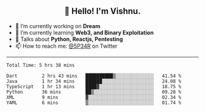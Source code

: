 <h2 align="center">👋 Hello! I'm Vishnu.</h2>


- 🔭 I’m currently working on **Dream**
- 🌱 I’m currently learning **Web3, and Binary Exploitation**
- 💬 Talks about **Python, Reactjs, Pentesting**
- 📫 How to reach me: [@5P34R](https://twitter.com/Vishnu27302693) on Twitter

---
<!--START_SECTION:waka-->

```text
Total Time: 5 hrs 38 mins

Dart         2 hrs 43 mins   ██████████▒░░░░░░░░░░░░░░   41.54 %
Java         1 hr 34 mins    ██████░░░░░░░░░░░░░░░░░░░   24.08 %
TypeScript   1 hr 13 mins    ████▓░░░░░░░░░░░░░░░░░░░░   18.75 %
Python       36 mins         ██▒░░░░░░░░░░░░░░░░░░░░░░   09.28 %
XML          9 mins          ▓░░░░░░░░░░░░░░░░░░░░░░░░   02.34 %
YAML         6 mins          ▒░░░░░░░░░░░░░░░░░░░░░░░░   01.74 %
```

<!--END_SECTION:waka-->
